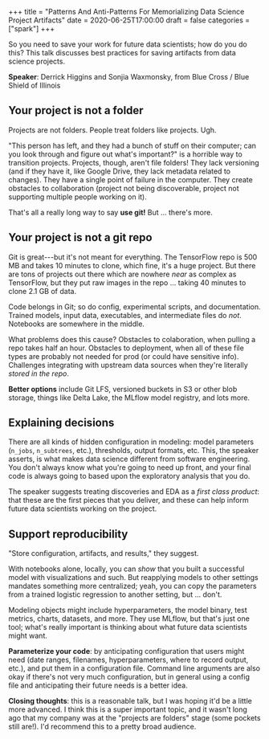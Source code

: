 +++
title = "Patterns And Anti-Patterns For Memorializing Data Science Project Artifacts"
date = 2020-06-25T17:00:00
draft = false
categories = ["spark"]
+++

So you need to save your work for future data scientists; how do you do this? This talk discusses best practices for saving artifacts from data science projects.

<!--more-->

**Speaker**: Derrick Higgins and Sonjia Waxmonsky, from Blue Cross / Blue Shield of Illinois


## Your project is not a folder
Projects are not folders. People treat folders like projects. Ugh.

"This person has left, and they had a bunch of stuff on their computer; can you look through and figure out what's important?" is a horrible way to transition projects. Projects, though, aren't file folders! They lack versioning (and if they have it, like Google Drive, they lack metadata related to changes). They have a single point of failure in the computer. They create obstacles to collaboration (project not being discoverable, project not supporting multiple people working on it).

That's all a really long way to say **use git!** But ... there's more.


## Your project is not a git repo
Git is great---but it's not meant for everything. The TensorFlow repo is 500 MB and takes 10 minutes to clone, which fine, it's a huge project. But there are tons of projects out there which are nowhere *near* as complex as TensorFlow, but they put raw images in the repo ... taking 40 minutes to clone 2.1 GB of data.

Code belongs in Git; so do config, experimental scripts, and documentation. Trained models, input data, executables, and intermediate files do *not*. Notebooks are somewhere in the middle.

What problems does this cause? Obstacles to colaboration, when pulling a repo takes half an hour. Obstacles to deployment, when all of these file types are probably not needed for prod (or could have sensitive info). Challenges integrating with upstream data sources when they're literally *stored in the repo*.

**Better options** include Git LFS, versioned buckets in S3 or other blob storage, things like Delta Lake, the MLflow model registry, and lots more. 

## Explaining decisions
There are all kinds of hidden configuration in modeling: model parameters (`n_jobs`, `n_subtrees`, etc.), thresholds, output formats, etc. This, the speaker asserts, is what makes data science different from software engineering. You don't always know what you're going to need up front, and your final code is always going to based upon the exploratory analysis that you do.

The speaker suggests treating discoveries and EDA as a *first class product*: that these are the first pieces that you deliver, and these can help inform future data scientists working on the project.

## Support reproducibility
"Store configuration, artifacts, and results," they suggest. 

With notebooks alone, locally, you can *show* that you built a successful model with visualizations and such. But reapplying models to other settings mandates something more centralized; yeah, you can copy the parameters from a trained logistic regression to another setting, but ... don't.

Modeling objects might include hyperparameters, the model binary, test metrics, charts, datasets, and more. They use MLflow, but that's just one tool; what's really important is thinking about what future data scientists might want.

**Parameterize your code**: by anticipating configuration that users might need (date ranges, filenames, hyperparameters, where to record output, etc.), and put them in a configuration file. Command line arguments are also okay if there's not very much configuration, but in general using a config file and anticipating their future needs is a better idea.




**Closing thoughts**: this is a reasonable talk, but I was hoping it'd be a little more advanced. I think this is a super important topic, and it wasn't long ago that my company was at the "projects are folders" stage (some pockets still are!). I'd recommend this to a pretty broad audience.

